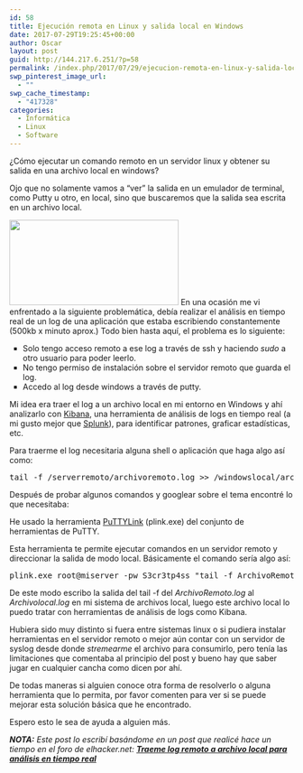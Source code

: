 ```yaml
---
id: 58
title: Ejecución remota en Linux y salida local en Windows
date: 2017-07-29T19:25:45+00:00
author: Oscar
layout: post
guid: http://144.217.6.251/?p=58
permalink: /index.php/2017/07/29/ejecucion-remota-en-linux-y-salida-local-en-windows/
swp_pinterest_image_url:
  - ""
swp_cache_timestamp:
  - "417328"
categories:
  - Informática
  - Linux
  - Software
---
```

¿Cómo ejecutar un comando remoto en un servidor linux y obtener su salida en una archivo local en windows?

Ojo que no solamente vamos a &#8220;ver&#8221; la salida en un emulador de terminal, como Putty u otro, en local, sino que buscaremos que la salida sea escrita en un archivo local.

<img class="size-medium wp-image-211 aligncenter" src="http://vps117915.vps.ovh.ca/wp-content/uploads/2017/07/lin-to-win-commands-300x151.png" alt="" width="300" height="151" srcset="http://163.250.212.113/wp-content/uploads/2017/07/lin-to-win-commands-300x151.png 300w, http://163.250.212.113/wp-content/uploads/2017/07/lin-to-win-commands.png 592w" sizes="(max-width: 300px) 100vw, 300px" /> En una ocasión me vi enfrentado a la siguiente problemática, debía realizar el análisis en tiempo real de un log de una aplicación que estaba escribiendo constantemente (500kb x minuto aprox.) Todo bien hasta aquí, el problema es lo siguiente:

<ul style="list-style-type: square;">
  <li>
    Solo tengo acceso remoto a ese log a través de ssh y haciendo <i>sudo</i> a otro usuario para poder leerlo.
  </li>
  <li>
    No tengo permiso de instalación sobre el servidor remoto que guarda el log.
  </li>
  <li>
    Accedo al log desde windows a través de putty.
  </li>
</ul>

<!--more-->

Mi idea era traer el log a un archivo local en mi entorno en Windows y ahí analizarlo con [Kibana](https://unpocodejava.wordpress.com/2013/07/30/que-es-kibana/), una herramienta de análisis de logs en tiempo real (a mi gusto mejor que [Splunk](https://www.splunk.com/es_es)), para identificar patrones, graficar estadísticas, etc.

Para traerme el log necesitaria alguna shell o aplicación que haga algo así como:

<div class="code">
  <pre class="lang:default decode:true">tail -f /serverremoto/archivoremoto.log &gt;&gt; /windowslocal/archivolocal.log</pre>
</div>

<p class="p1">
  <b></b><span class="s1">Después de probar algunos comandos y googlear sobre el tema encontré lo que necesitaba:</span>
</p>

<p class="p2">
  He usado la herramienta <a href="https://www.chiark.greenend.org.uk/~sgtatham/putty/latest.html">PuTTYLink</a> (plink.exe) del conjunto de herramientas de PuTTY.
</p>

<p class="p2">
  Esta herramienta te permite ejecutar comandos en un servidor remoto y direccionar la salida de modo local. Básicamente el comando sería algo así:
</p>

<pre class="lang:default decode:true">plink.exe root@miserver -pw S3cr3tp4ss "tail -f ArchivoRemoto.log" &gt;&gt; Archivolocal.log</pre>

<p class="p2">
  De este modo escribo la salida del tail -f del <i>ArchivoRemoto.log </i>al <i>Archivolocal.log</i> en mi sistema de archivos local, luego este archivo local lo puedo tratar con herramientas de análisis de logs como Kibana.
</p>

<p class="p2">
  Hubiera sido muy distinto si fuera entre sistemas linux o si pudiera instalar herramientas en el servidor remoto o mejor aún contar con un servidor de syslog desde donde <em>stremearme</em> el archivo para consumirlo, pero tenía las limitaciones que comentaba al principio del post y bueno hay que saber jugar en cualquier cancha como dicen por ahí.
</p>

<p class="p2">
  De todas maneras si alguien conoce otra forma de resolverlo o alguna herramienta que lo permita, por favor comenten para ver si se puede mejorar esta solución básica que he encontrado.
</p>

<p class="p2">
  Espero esto le sea de ayuda a alguien más.
</p>

<p class="p1">
  <em><strong>NOTA:</strong> Este post lo escribí basándome en un post que realicé hace un tiempo en el foro de elhacker.net: <a href="https://foro.elhacker.net/gnulinux/traeme_log_remoto_a_archivo_local_para_analisis_en_tiempo_real-t453449.0.html;msg2073648#msg2073648"><b>Traeme log remoto a archivo local para análisis en tiempo real</b></a></em>
</p>